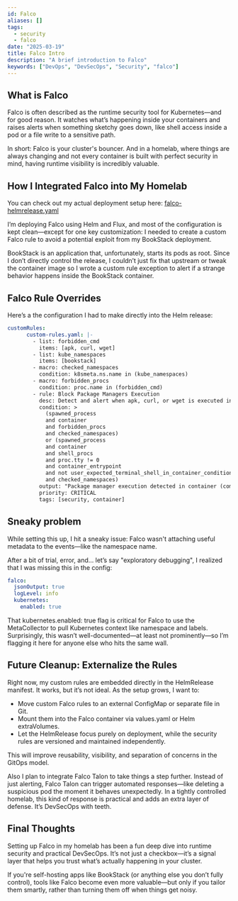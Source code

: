 ```yaml
---
id: Falco
aliases: []
tags:
  - security
  - falco
date: "2025-03-19"
title: Falco Intro
description: "A brief introduction to Falco"
keywords: ["DevOps", "DevSecOps", "Security", "falco"]
---
```


## What is Falco

Falco is often described as the runtime security tool for Kubernetes—and for good reason.
It watches what’s happening inside your containers and raises alerts when something
sketchy goes down, like shell access inside a pod or a file write to a sensitive path.

In short: Falco is your cluster's bouncer. And in a homelab, where things are
always changing and not every container is built with perfect security in mind,
having runtime visibility is incredibly valuable.

## How I Integrated Falco into My Homelab

You can check out my actual deployment setup here:
[falco-helmrelease.yaml](https://github.com/FedericoSerini/homelab/blob/main/infrastructure/controllers/base/falco/falco-helmrelease.yaml)

I’m deploying Falco using Helm and Flux, and most of the configuration is kept
clean—except for one key customization: I needed to create a custom Falco rule
to avoid a potential exploit from my BookStack deployment.

BookStack is an application that, unfortunately, starts its pods as root.
Since I don’t directly control the release, I couldn’t just fix that upstream
or tweak the container image so I wrote a custom rule exception to alert if
a strange behavior happens inside the BookStack container.

## Falco Rule Overrides

Here’s a the configuration I had to make directly into the Helm release:

```yaml
customRules:
      custom-rules.yaml: |-
        - list: forbidden_cmd
          items: [apk, curl, wget]
        - list: kube_namespaces
          items: [bookstack]
        - macro: checked_namespaces
          condition: k8smeta.ns.name in (kube_namespaces)
        - macro: forbidden_procs
          condition: proc.name in (forbidden_cmd)
        - rule: Block Package Managers Execution
          desc: Detect and alert when apk, curl, or wget is executed inside the container
          condition: >
            (spawned_process 
            and container 
            and forbidden_procs
            and checked_namespaces)
            or (spawned_process
            and container 
            and shell_procs
            and proc.tty != 0
            and container_entrypoint
            and not user_expected_terminal_shell_in_container_conditions
            and checked_namespaces)
          output: "Package manager execution detected in container (command=%proc.cmdline namespace=%k8smeta.ns.name user=%user.name pod_uid=%k8smeta.pod.uid, pod_name=%k8smeta.pod.name)"
          priority: CRITICAL
          tags: [security, container]
```

## Sneaky problem

While setting this up, I hit a sneaky issue: Falco wasn't attaching useful
metadata to the events—like the namespace name.

After a bit of trial, error, and... let’s say "exploratory debugging",
I realized that I was missing this in the config:

```yaml
falco:
  jsonOutput: true
  logLevel: info
  kubernetes:
    enabled: true
```

That kubernetes.enabled: true flag is critical for Falco to use the MetaCollector
to pull Kubernetes context like namespace and labels. Surprisingly,
this wasn’t well-documented—at least not prominently—so I’m flagging
it here for anyone else who hits the same wall.

## Future Cleanup: Externalize the Rules

Right now, my custom rules are embedded directly in the HelmRelease manifest.
It works, but it’s not ideal. As the setup grows, I want to:

* Move custom Falco rules to an external ConfigMap or separate file in Git.
* Mount them into the Falco container via values.yaml or Helm extraVolumes.
* Let the HelmRelease focus purely on deployment, while the security rules are
versioned and maintained independently.

This will improve reusability, visibility, and separation of concerns in the GitOps model.

Also I plan to integrate Falco Talon to take things a step further. Instead of just alerting,
Falco Talon can trigger automated responses—like deleting a suspicious pod the moment
it behaves unexpectedly. In a tightly controlled homelab, this kind of response is practical
and adds an extra layer of defense. It’s DevSecOps with teeth.

## Final Thoughts

Setting up Falco in my homelab has been a fun deep dive into runtime security
and practical DevSecOps. It’s not just a checkbox—it’s a signal layer that
helps you trust what’s actually happening in your cluster.

If you're self-hosting apps like BookStack (or anything else you don’t fully control),
tools like Falco become even more valuable—but only if you tailor them smartly,
rather than turning them off when things get noisy.
